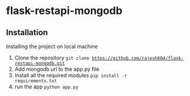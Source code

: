 # flask-restapi-mongodb

## Installation

Installing the project on local machine

1. Clone the repository <code>git clone https://github.com/rajesh604/flask-restapi-mongodb.git</code>
2. Add mongodb url to the app.py file
3. Install all the required modules <code>pip install -r requirements.txt</code>
4. run the app <code>python app.py</code>
